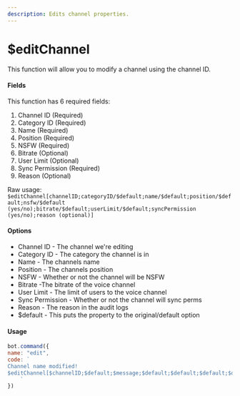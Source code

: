 ```yaml
---
description: Edits channel properties.
---
```


# $editChannel

This function will allow you to modify a channel using the channel ID.

#### Fields

This function has 6 required fields:

1. Channel ID \(Required\)
2. Category ID \(Required\)
3. Name \(Required\)
4. Position \(Required\)
5. NSFW \(Required\)
6. Bitrate \(Optional\)
7. User Limit \(Optional\)
8. Sync Permission \(Required\)
9. Reason \(Optional\)

Raw usage: `$editChannel[channelID;categoryID/$default;name/$default;position/$default;nsfw/$default (yes/no);bitrate/$default;userLimit/$default;syncPermission (yes/no);reason (optional)]`

#### Options

* Channel ID - The channel we're editing
* Category ID - The category the channel is in
* Name - The channels name
* Position - The channels position
* NSFW - Whether or not the channel will be NSFW
* Bitrate -The bitrate of the voice channel
* User Limit - The limit of users to the voice channel
* Sync Permission - Whether or not the channel will sync perms
* Reason - The reason in the audit logs
* $default - This puts the property to the original/default option

#### Usage

```javascript
bot.command({
name: "edit",
code: `
Channel name modified!
$editChannel[$channelID;$default;$message;$default;$default;$default;$default;yes]
    `
})
```

